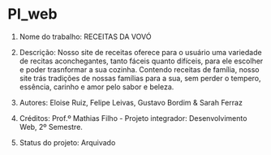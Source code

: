 # PI_web

1. Nome do trabalho: 
    RECEITAS DA VOVÓ

2. Descrição:
     Nosso site de receitas oferece para o usuário uma variedade de recitas aconchegantes, tanto fáceis quanto difíceis, para ele escolher e poder trasnformar a sua cozinha. Contendo receitas de família, nosso site trás tradições de nossas famílias para a sua, sem perder o tempero, essência, carinho e amor pelo sabor e beleza.

3. Autores:
     Eloise Ruiz, Felipe Leivas, Gustavo Bordim & Sarah Ferraz

4. Créditos:
     Prof.º Mathias Filho - Projeto integrador: Desenvolvimento Web, 2º Semestre.

5. Status do projeto:
     Arquivado
